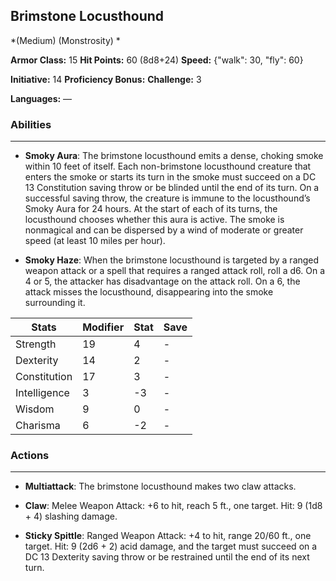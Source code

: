 ## Brimstone Locusthound
*(Medium) (Monstrosity) *

**Armor Class:** 15
**Hit Points:** 60 (8d8+24)
**Speed:** {"walk": 30, "fly": 60}

**Initiative:** 14
**Proficiency Bonus:**
**Challenge:** 3

**Languages:** —

### Abilities
 --- 
- **Smoky Aura**: The brimstone locusthound emits a dense, choking smoke within 10 feet of itself. Each non-brimstone locusthound creature that enters the smoke or starts its turn in the smoke must succeed on a DC 13 Constitution saving throw or be blinded until the end of its turn. On a successful saving throw, the creature is immune to the locusthound’s Smoky Aura for 24 hours. At the start of each of its turns, the locusthound chooses whether this aura is active. The smoke is nonmagical and can be dispersed by a wind of moderate or greater speed (at least 10 miles per hour).

- **Smoky Haze**: When the brimstone locusthound is targeted by a ranged weapon attack or a spell that requires a ranged attack roll, roll a d6. On a 4 or 5, the attacker has disadvantage on the attack roll. On a 6, the attack misses the locusthound, disappearing into the smoke surrounding it.



| Stats | Modifier | Stat | Save
| ---- | ---- | ---- | ---- |
| Strength | 19 | 4 | - |
| Dexterity | 14 | 2 | - |
| Constitution | 17 | 3 | - |
| Intelligence | 3 | -3 | - |
| Wisdom | 9 | 0 | - |
| Charisma | 6 | -2 | - |

### Actions
 --- 
- **Multiattack**: The brimstone locusthound makes two claw attacks.

- **Claw**: Melee Weapon Attack: +6 to hit, reach 5 ft., one target. Hit: 9 (1d8 + 4) slashing damage.

- **Sticky Spittle**: Ranged Weapon Attack: +4 to hit, range 20/60 ft., one target. Hit: 9 (2d6 + 2) acid damage, and the target must succeed on a DC 13 Dexterity saving throw or be restrained until the end of its next turn.


